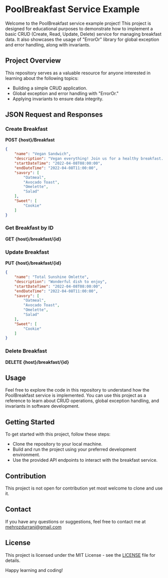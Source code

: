 # PoolBreakfast Service Example

Welcome to the PoolBreakfast service example project! This project is designed for educational purposes to demonstrate how to implement a basic CRUD (Create, Read, Update, Delete) service for managing breakfast data. It also showcases the usage of "ErrorOr" library for global exception and error handling, along with invariants.

## Project Overview

This repository serves as a valuable resource for anyone interested in learning about the following topics:

- Building a simple CRUD application.
- Global exception and error handling with "ErrorOr."
- Applying invariants to ensure data integrity.

## JSON Request and Responses

### Create Breakfast
**POST {host}/Breakfast**

```json
{
    "name": "Vegan Sandwich",
    "description": "Vegan everything! Join us for a healthy breakfast..",
    "startDateTime": "2022-04-08T08:00:00",
    "endDateTime": "2022-04-08T11:00:00",
    "savory": [
        "Oatmeal",
        "Avocado Toast",
        "Omelette",
        "Salad"
    ],
    "Sweet": [
        "Cookie"
    ]
}
```
### Get Breakfast by ID
**GET {host}/breakfast/{id}**

### Update Breakfast
**PUT {host}/breakfast/{id}**
```json
{
    "name": "Total Sunshine Omlette",
    "description": "Wonderful dish to enjoy",
    "startDateTime": "2022-04-08T08:00:00",
    "endDateTime": "2022-04-08T11:00:00",
    "savory": [
        "Oatmeal",
        "Avocado Toast",
        "Omelette",
        "Salad"
    ],
    "Sweet": [
        "Cookie"
    ]
}
```
### Delete Breakfast
**DELETE {host}/breakfast/{id}**

## Usage
Feel free to explore the code in this repository to understand how the PoolBreakfast service is implemented. You can use this project as a reference to learn about CRUD operations, global exception handling, and invariants in software development.

## Getting Started
To get started with this project, follow these steps:

- Clone the repository to your local machine.
- Build and run the project using your preferred development environment.
- Use the provided API endpoints to interact with the breakfast service.

## Contribution
This project is not open for contribution yet most welcome to clone and use it.

## Contact
If you have any questions or suggestions, feel free to contact me at mehrozdurrani@gmail.com

## License

This project is licensed under the MIT License - see the [LICENSE](https://opensource.org/license/mit/) file for details.

Happy learning and coding!